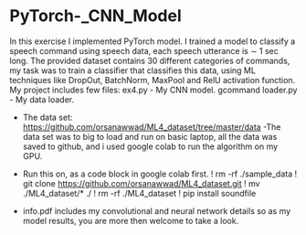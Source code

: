 # PyTorch-_CNN_Model

In this exercise I implemented PyTorch model.
I trained a model to classify a speech command using speech data, each speech utterance is ∼ 1 sec long.
The provided dataset contains 30 different categories of commands, my task was to train a classifier that classifies this data,
using ML techniques like DropOut, BatchNorm, MaxPool and RelU activation function.
My project includes few files:
ex4.py - My CNN model.
gcommand loader.py - My data loader.

* The data set:
https://github.com/orsanawwad/ML4_dataset/tree/master/data -The data set was to big to load and run on basic laptop,
all the data was saved to github, and i used google colab to run the algorithm on my GPU. 

* Run this on, as a code block in google colab first.
! rm -rf ./sample_data
! git clone https://github.com/orsanawwad/ML4_dataset.git
! mv ./ML4_dataset/* ./
! rm -rf ./ML4_dataset
! pip install soundfile

* info.pdf includes my convolutional and neural network details so as my model results, you are more then welcome to take a look.
